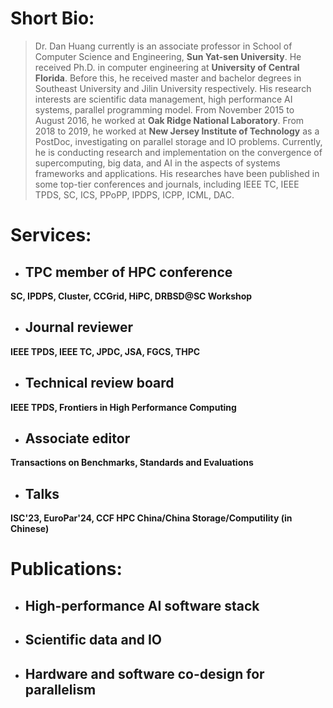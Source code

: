 
<p id="bio" />
  
# Short Bio:

>Dr. Dan Huang currently is an associate professor in School of Computer Science and Engineering, **Sun Yat-sen University**. He received Ph.D. in computer engineering at **University of Central Florida**. Before this, he received master and bachelor degrees in Southeast University and Jilin University respectively. His research interests are scientific data management, high performance AI systems, parallel programming model. From November 2015 to August 2016, he worked at **Oak Ridge National Laboratory**. From 2018 to 2019, he worked at **New Jersey Institute of Technology** as a PostDoc, investigating on parallel storage and IO problems. Currently, he is conducting research and implementation on the convergence of supercomputing, big data, and AI in the aspects of systems frameworks and applications. His researches have been published in some top-tier conferences and journals, including IEEE TC, IEEE TPDS, SC, ICS, PPoPP, IPDPS, ICPP, ICML, DAC.

<p id="services" />
  
# Services:

* ## TPC member of HPC conference
**SC, IPDPS, Cluster, CCGrid, HiPC, DRBSD@SC Workshop**

* ## Journal reviewer 
**IEEE TPDS, IEEE TC, JPDC, JSA, FGCS, THPC**

* ## Technical review board
**IEEE TPDS, Frontiers in High Performance Computing**

* ## Associate editor
**Transactions on Benchmarks, Standards and Evaluations**

* ## Talks
**ISC'23, EuroPar'24, CCF HPC China/China Storage/Computility (in Chinese)**


<p id="publications" />

# Publications:

* ## High-performance AI software stack


* ## Scientific data and IO 


* ## Hardware and software co-design for parallelism






